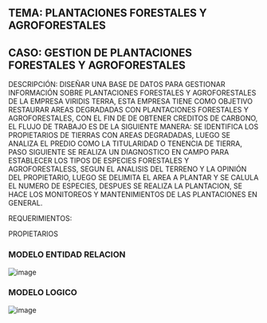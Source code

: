 ## TEMA: PLANTACIONES FORESTALES Y AGROFORESTALES
## CASO: GESTION DE PLANTACIONES FORESTALES Y AGROFORESTALES
DESCRIPCIÓN: DISEÑAR UNA BASE DE DATOS PARA GESTIONAR INFORMACIÓN SOBRE PLANTACIONES FORESTALES Y AGROFORESTALES DE LA EMPRESA VIRIDIS TERRA, ESTA EMPRESA TIENE COMO OBJETIVO RESTAURAR AREAS DEGRADADAS CON PLANTACIONES FORESTALES Y AGROFORESTALES, CON EL FIN DE DE OBTENER CREDITOS DE CARBONO, EL FLUJO DE TRABAJO ES DE LA SIGUIENTE MANERA: SE IDENTIFICA LOS PROPIETARIOS DE TIERRAS CON AREAS DEGRADADAS, LUEGO SE ANALIZA EL PREDIO COMO LA TITULARIDAD O TENENCIA DE TIERRA, PASO SIGUIENTE SE REALIZA UN DIAGNOSTICO EN CAMPO PARA ESTABLECER LOS TIPOS DE ESPECIES FORESTALES Y AGROFORESTALESS, SEGUN EL ANALISIS DEL TERRENO Y LA OPINIÓN DEL PROPIETARIO, LUEGO SE DELIMITA EL AREA A PLANTAR Y SE CALULA EL NUMERO DE ESPECIES, DESPUES SE REALIZA LA PLANTACION, SE HACE LOS MONITOREOS Y  MANTENIMIENTOS DE LAS PLANTACIONES EN GENERAL.

REQUERIMIENTOS:

PROPIETARIOS










### MODELO ENTIDAD RELACION
![image](https://github.com/user-attachments/assets/67d7359d-74db-4d46-af63-733f490f81fe)

### MODELO LOGICO
![image](https://github.com/user-attachments/assets/2c067f21-665e-4387-9bb7-d59a995085fd)

